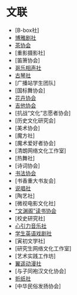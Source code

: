# 文联

- [B-box社]
- [博雅剧社](博雅剧社.md)
- [茶协会](茶协会.md)
- [重影摄影社]
- [笛箫协会]
- [哥乐相声社](哥乐相声社.md)
- [古琴社](古琴社.md)
- [广播站学生团队]
- [国标舞协会]
- [花卉协会](花卉协会.md)
- [吉他协会](吉他协会.md)
- [抗战“文化”志愿者协会]
- [历史文化研究会]
- [美术协会]
- [魔方社]
- [魔术爱好者协会]
- [清朗网络文化工作室]
- [热舞社]
- [诗词协会]
- [书法协会](书法协会.md)
- [书香重大书友会]
- [说唱社](说唱社.md)
- [陶艺社]
- [微视电影文化社]
- [“文渊阁”读书协会](“文渊阁”读书协会.md)
- [校史研究社]
- [心引力音乐社](心引力音乐社.md)
- [学生英语戏剧社](学生英语戏剧社.md)
- [寅初文学社]
- [研究生网络文化工作室]
- [艺术实践工作坊]
- [翼遥动漫社](翼遥动漫社.md)
- [与子同袍汉文化协会]
- [折纸社](折纸社.md)
- [中华民俗发扬协会]